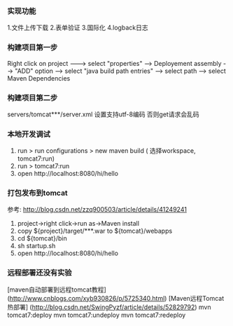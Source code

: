 ### 实现功能
1.文件上传下载
2.表单验证
3.国际化
4.logback日志


### 构建项目第一步

Right click on project ---> select "properties" --> Deployement assembly --> "ADD" option --> select "java build path entries" --> select path  --> select Maven Dependencies


### 构建项目第二步
servers/tomcat***/server.xml 设置支持utf-8编码  否则get请求会乱码
<Connector connectionTimeout="20000" port="8080" protocol="HTTP/1.1" redirectPort="8443" URIEncoding="UTF-8"/>


### 本地开发调试
1. run > run configurations > new maven build ( 选择workspace, tomcat7:run)
2. run > tomcat7:run
3. open  http://localhost:8080/hi/hello

### 打包发布到tomcat
参考: http://blog.csdn.net/zzq900503/article/details/41249241
1. project->right click->run as->Maven install
2. copy ${project}/target/***.war to ${tomcat}/webapps
3. cd ${tomcat}/bin
4. sh startup.sh
5. open  http://localhost:8080/hi/hello

### 远程部署还没有实验
[maven自动部署到远程tomcat教程]
(http://www.cnblogs.com/xyb930826/p/5725340.html)
[Maven远程Tomcat热部署]
(http://blog.csdn.net/SwingPyzf/article/details/52829792)
mvn tomcat7:deploy 
mvn tomcat7:undeploy 
mvn tomcat7:redeploy
